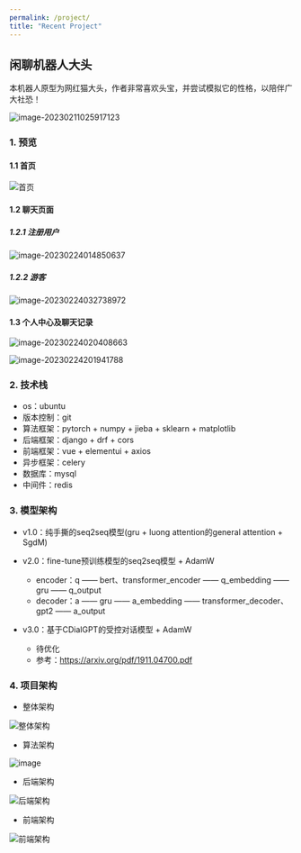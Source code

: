 ```yaml
---
permalink: /project/
title: "Recent Project"
---
```

## 闲聊机器人大头
本机器人原型为网红猫大头，作者非常喜欢头宝，并尝试模拟它的性格，以陪伴广大社恐！

<!-- <img src="assets/image-20230211025917123.png" alt="image-20230211025917123" style="zoom:50%;" /> -->
![image-20230211025917123](assets/image-20230211025917123.png)

### 1. 预览

#### 1.1 首页

![首页](assets/首页.jpg)

#### 1.2 聊天页面

##### 1.2.1 注册用户

![image-20230224014850637](assets/image-20230224014850637-16771757580111.png)

##### 1.2.2 游客

![image-20230224032738972](assets/image-20230224032738972.png)

#### 1.3 个人中心及聊天记录

![image-20230224020408663](assets/image-20230224020408663-16771757580112.png)

![image-20230224201941788](assets/image-20230224201941788.png)

### 2.  技术栈

- os：ubuntu
- 版本控制：git
- 算法框架：pytorch + numpy + jieba + sklearn + matplotlib 
- 后端框架：django + drf + cors
- 前端框架：vue + elementui + axios
- 异步框架：celery
- 数据库：mysql
- 中间件：redis

### 3.  模型架构
- v1.0：纯手撕的seq2seq模型(gru + luong attention的general attention + SgdM)

- v2.0：fine-tune预训练模型的seq2seq模型 + AdamW
  - encoder：q —— bert、transformer_encoder  —— q_embedding —— gru —— q_output
  - decoder：a —— gru —— a_embedding —— transformer_decoder、gpt2 ——  a_output

- v3.0：基于CDialGPT的受控对话模型 + AdamW
  - 待优化
  - 参考：https://arxiv.org/pdf/1911.04700.pdf

### 4.  项目架构

- 整体架构

<!--   <img src="assets/整体架构.png" alt="整体架构" style="zoom:50%;" /> -->
  ![整体架构](assets/整体架构.png)

- 算法架构

<!-- <img src="assets/算法架构.png" alt="算法架构" style="zoom:50%;" /> -->
  ![image](https://user-images.githubusercontent.com/73695787/233054700-d1eaaa07-fe06-4b0e-ad11-8a5c7b970c7a.png)


- 后端架构

<!-- <img src="assets/后端架构.png" alt="后端架构" style="zoom:50%;" /> -->
  ![后端架构](assets/后端架构.png)

- 前端架构

<!-- <img src="assets/前端架构.png" alt="前端架构" style="zoom:50%;" /> -->
 ![前端架构](assets/前端架构.png)

